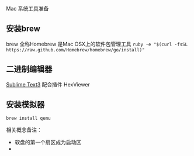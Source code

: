 Mac 系统工具准备

## 安装brew
brew 全称Homebrew 是Mac OSX上的软件包管理工具
`ruby -e "$(curl -fsSL https://raw.github.com/Homebrew/homebrew/go/install)" `

## 二进制编辑器
[Sublime Text3](http://www.sublimetext.com/3) 配合插件 HexViewer

## 安装模拟器
`brew install qemu`



相关概念备注：
* 软盘的第一个扇区成为启动区
* 

